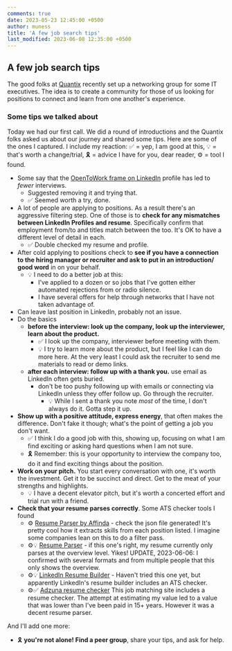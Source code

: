 ```yaml
---
comments: true
date: 2023-05-23 12:45:00 +0500
author: muness
title: 'A few job search tips'
last_modified: 2023-06-08 12:35:00 +0500
---
```


## A few job search tips

The good folks at [Quantix](https://www.quantixinc.com/) recently set up a networking group for some IT executives. The idea is to create a community for those of us looking for positions to connect and learn from one another's experience.

### Some tips we talked about

Today we had our first call. We did a round of introductions and the Quantix folks asked us about our journey and shared some tips. Here are some of the ones I captured. I include my reaction: ✅ = yep, I am good at this, 💡 = that's worth a change/trial, 🎗️ = advice I have for you, dear reader, ⚙️ = tool I found.

- Some say that the [OpenToWork frame on LinkedIn](https://www.linkedin.com/pulse/how-activate-open-work-feature-your-linkedin-/) profile has led to _fewer_ interviews.
  - Suggested removing it and trying that.
  - ✅ Seemed worth a try, done.
- A lot of people are applying to positions. As a result there's an aggressive filtering step. One of those is to **check for any mismatches between LinkedIn Profiles and resume**. Specifically confirm that employment from/to and titles match between the too. It's OK to have a different level of detail in each.
  - ✅ Double checked my resume and profile.
- After cold applying to positions check to **see if you have a connection to the hiring manager or recruiter and ask to put in an introduction/ good word** in on your behalf.
  - 💡 I need to do a better job at this:
    - I've applied to a dozen or so jobs that I've gotten either automated rejections from or radio silence.
    - I have several offers for help through networks that I have not taken advantage of.
- Can leave last position in LinkedIn, probably not an issue.
- Do the basics
  - **before the interview: look up the company, look up the interviewer, learn about the product.**
    - ✅ I look up the company, interviewer before meeting with them.
    - 💡 I try to learn more about the product, but I feel like I can do more here. At the very least I could ask the recruiter to send me materials to read or demo links.
  - **after each interview: follow up with a thank you.** use email as LinkedIn often gets buried.
    - don't be too pushy following up with emails or connecting via LinkedIn unless they offer follow up. Go through the recruiter.
      - 💡 While I sent a thank you note _most_ of the time, I don't always do it. Gotta step it up.
- **Show up with a positive attitude, express energy**, that often makes the difference. Don't fake it though; what's the point of getting a job you don't want.
  - ✅ I think I do a good job with this, showing up, focusing on what I am find exciting or asking hard questions when I am not sure.
  - 🎗️ Remember: this is your opportunity to interview the company too, do it and find exciting things about the position.
- **Work on your pitch.** You start every conversation with one, it's worth the investment. Get it to be succinct and direct. Get to the meat of your strengths and highlights.
  - 💡 I have a decent elevator pitch, but it's worth a concerted effort and trial run with a friend.
- **Check that your resume parses correctly**. Some ATS checker tools I found
  - ⚙️ [Resume Parser by Affinda](https://www.affinda.com/resume-parser) - check the json file generated! It's pretty cool how it extracts skills from each position listed. I imagine some companies lean on this to do a filter pass.
  - ⚙️💡 [Resume Parser](https://resume-parser.vercel.app/) - if this one's right, my resume currently only parses at the overview level. Yikes! UPDATE, 2023-06-06: I confirmed with several formats and from multiple people that this only shows the overview.
  - ⚙️💡 [LinkedIn Resume Builder](https://www.linkedin.com/help/linkedin/answer/a551182/linkedin-resume-builder) - Haven't tried this one yet, but apparently LinkedIn's resume builder includes an ATS checker.
  - ⚙️✅ [Adzuna resume checker](https://www.adzuna.com/value-my-resume) This job matching site includes a resume checker. The attempt at estimating my value led to a value that was lower than I've been paid in 15+ years. However it was a decent resume parser.

And I'll add one more:

- 🎗️ **you're not alone! Find a peer group**, share your tips, and ask for help.
